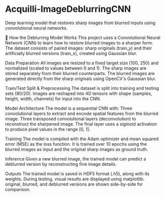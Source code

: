 # Acquilli-ImageDeblurringCNN
Deep learning model that restores sharp images from blurred inputs using convolutional neural networks.

🧠 How the Deblurring Model Works This project uses a Convolutional Neural Network (CNN) to learn how to restore blurred images to a sharper form. The dataset consists of paired images: sharp originals (train_y) and their artificially blurred versions (train_x), created using Gaussian blur.

Data Preparation
All images are resized to a fixed target size (100, 250) and normalized (scaled to values between 0 and 1). The sharp images are stored separately from their blurred counterparts. The blurred images are generated directly from the sharp originals using OpenCV's Gaussian blur.

Train/Test Split & Preprocessing 
The dataset is split into training and testing sets (80/20). Images are reshaped into 4D tensors with shape (samples, height, width, channels) for input into the CNN.

Model Architecture 
The model is a sequential CNN with: Three convolutional layers to extract and encode spatial features from the blurred image. Three transposed convolutional layers (deconvolution) to reconstruct the sharpened image. The final layer uses a sigmoid activation to produce pixel values in the range [0, 1].

Training 
The model is compiled with the Adam optimizer and mean squared error (MSE) as the loss function. It is trained over 10 epochs using the blurred images as input and the original sharp images as ground truth.

Inference 
Given a new blurred image, the trained model can predict a deblurred version by reconstructing fine image details.

Outputs 
The trained model is saved in HDF5 format (.h5), along with its weights. During testing, visual results are displayed using matplotlib: original, blurred, and deblurred versions are shown side-by-side for comparison.
